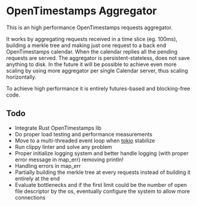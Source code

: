 # OpenTimestamps Aggregator

This is an high performance OpenTimestamps requests aggregator.

It works by aggregating requests received in a time slice (eg. 100ms), building a merkle tree and making just one
request to a back end OpenTimestamps calendar. When the calendar replies all the pending requests are served.
The aggregator is persistent-stateless, does not save anything to disk.
In the future it will be possible to achieve even more scaling by using more aggregator per single Calendar server, thus
scaling horizontally.

To achieve high performance it is entirely futures-based and blocking-free code.

## Todo

* Integrate Rust OpenTimestamps lib
* Do proper load testing and performance measurements
* Move to a multi-threaded event loop when [tokio](https://tokio.rs/blog/2018-03-tokio-runtime/) stabilize
* Run clippy linter and solve any problem
* Proper initialize logging system and better handle logging (with proper error message in map_err) removing println!
* Handling errors in map_err
* Partially building the merkle tree at every requests instead of building it entirely at the end
* Evaluate bottlenecks and if the first limit could be the number of open file descriptor by the os, eventually configure the system to allow more connections


